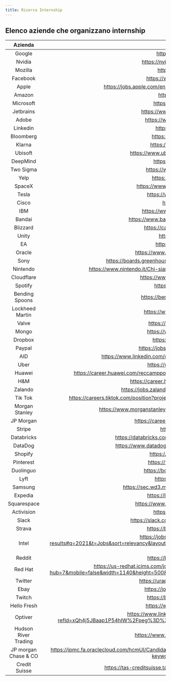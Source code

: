 ```yaml
---
title: Ricerca Internship
---
```


## Elenco aziende che organizzano internship


| Azienda       			|            |     Link        |
| :----:        			|    :----:      |     :----:      |   
|   Google      			|        |    https://careers.google.com/      |
|   Nvidia     	 			|        |    https://nvidia.wd5.myworkdayjobs.com/    |
|   Mozilla     			|        |    https://careers.mozilla.org/    |
|   Facebook    			|        |    https://www.facebook.com/careers/     |
|   Apple       			|        |    https://jobs.apple.com/en-us/search?team=internships-STDNT-INTRN    |
|   Amazon    				|        |    https://www.amazon.jobs/     |
|   Microsoft    			|        |    https://careers.microsoft.com/     |
|   Jetbrains    			|        |    https://www.jetbrains.com/careers/jobs/     |
|   Adobe    				|        |    https://www.adobe.com/careers.html     |
|   Linkedin    			|        |    https://careers.linkedin.com/     |
|   Bloomberg    			|        |    https://careers.bloomberg.com/    |
|   Klarna    				|        |    https://www.klarna.com/careers/     |
|   Ubisoft    				|        |    https://www.ubisoft.com/en-us/company/careers    |
|   DeepMind    			|        |    https://deepmind.com/careers    |
|   Two Sigma    			|        |    https://www.twosigma.com/careers/    |
|   Yelp   					|        |    https://www.yelp.careers/us/en    |
|   SpaceX    				|        |    https://www.spacex.com/careers/index.html    |
|   Tesla   				|        |    https://www.tesla.com/it_IT/careers    |
|   Cisco    				|        |    https://jobs.cisco.com/    |
|   IBM    					|        |    https://www.ibm.com/it-it/employment/    |
|   Bandai    				|        |    https://www.bandainamcostudios.com/en/careers/    |
|   Blizzard    			|        |    https://careers.blizzard.com/global/en    |
|   Unity    				|        |    https://careers.unity.com/    |
|   EA   					|        |    https://www.ea.com/careers    |
|   Oracle    				|        |    https://www.oracle.com/it/corporate/careers/     |
|   Sony    				|        |    https://boards.greenhouse.io/sonyinteractiveentertainmentplaystation      |
|   Nintendo    			|        |    https://www.nintendo.it/Chi-siamo/Jobs/Jobs-Lavorare-in-Nintendo-757078.html    |
|   Cloudflare    			|        |    https://www.cloudflare.com/it-it/careers/    |
|   Spotify    				|        |    https://www.spotifyjobs.com/    |
|   Bending Spoons    		|        |    https://bendingspoons.com/careers.html    |
|   Lockheed Martin   	 	|        |    https://www.lockheedmartinjobs.com/    |
|   Valve    				|        |    https://www.valvesoftware.com/it/    |
|   Mongo    				|        |    https://www.mongodb.com/careers    |
|   Dropbox    				|        |    https://www.dropbox.com/jobs    |
|   Paypal    				|        |    https://jobsearch.paypal-corp.com/search     |
|   AID 					|        |    https://www.linkedin.com/company/autonomous-intelligent-driving/jobs/    |
|   Uber 					|        |    https://www.uber.com/it/it/careers/   |
|   Huawei 					|        |    https://career.huawei.com/reccampportal/campus4/pages/westernEurope/index.html?version=1   |
|   H&M 					|        |    https://career.hm.com/content/hmcareer/it_it.html   |
|   Zalando 				|        |    https://jobs.zalando.com/en/jobs/?gh_src=22377bdd1us   |
|   Tik Tok 				|        |    https://careers.tiktok.com/position?project=6854152751179303182&type=3&current=1&limit=100     |
|   Morgan Stanley 		 	|        |    https://www.morganstanley.com/people-opportunities/students-graduates    |
|   JP Morgan 				|        |    https://careers.jpmorgan.com/global/en/home    |
|   Stripe 					|        |    https://stripe.com/it/jobs    |
|   Databricks 				|        |    https://databricks.com/company/careers/university-recruiting    |
|   DataDog 				|        |    https://www.datadoghq.com/careers/detail/?gh_jid=2265934     |
|   Shopify 				|        |    https://www.shopify.com/careers    |
|   Pinterest 				|        |    https://www.pinterestcareers.com/    |
|   Duolinguo 				|        |    https://boards.greenhouse.io/duolingo    |
|   Lyft 					|        |    https://www.lyft.com/careers     |
|   Samsung 				|        |    https://sec.wd3.myworkdayjobs.com/Samsung_Careers     |
|   Expedia 				|        |    https://lifeatexpediagroup.com/jobs  |
|   Squarespace				|        |    https://www.squarespace.com/about/careers   |
|  Activision  				|        |    https://careers.activision.com/  |
|  Slack  				 	|        |    https://slack.com/intl/it-it/careers/dept/2322106   |
|  Strava  					|        |    https://boards.greenhouse.io/strava  |
|  Intel  					|        |    https://jobs.intel.com/page/show/search-results#q=2021&t=Jobs&sort=relevancy&layout=table&f:@countryfullname=[United%20States]&f:@employeetype=[Intern%2FStudent]   |
|   Reddit 					|        |    https://boards.greenhouse.io/reddit   |
|   Red Hat 				|        |    https://us-redhat.icims.com/jobs/81433/software-engineering%2c-intern/job?hub=7&mobile=false&width=1140&height=500&bga=true&needsRedirect=false&jan1offset=-300&jun1offset=-240   |
|   Twitter 				|        |    https://urapplication2021.splashthat.com/   |
|    Ebay					|        |    https://jobs.ebayinc.com/search-jobs |
|    Twitch					|        |    https://boards.greenhouse.io/twitch   |
|    Hello Fresh 			|        |    https://www.hellofresh.com/careers/    |
|   Optiver                 |        |  https://www.linkedin.com/jobs/view/2523749122/?refId=xQh4j5JBaap1P54hIW%2Fpeg%3D%3D&trackingId=1%2FQV%2BSUeRn8Lbc%2Bpv5X12g%3D%3D |   
|  Hudson River Trading     |        |  https://www.hudsonrivertrading.com/careers/  |
| JP morgan Chase & CO      |        |  https://jpmc.fa.oraclecloud.com/hcmUI/CandidateExperience/en/sites/CX_1001/requisitions/preview/210105640/?keyword=2022&mode=location  |               
|  Credit Suisse            |        |  https://tas-creditsuisse.taleo.net/careersection/campus/moresearch.ftl  |               
